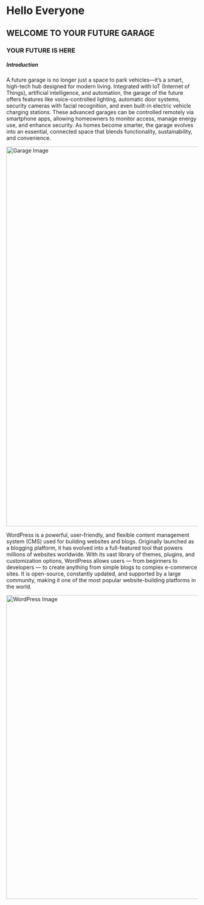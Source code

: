 <!DOCTYPE html>
<html lang="en">
<head>
     <meta charset="UTF-8">
     <meta name="viewport" content="width=device-width, initial-scale=1.0">
     <title>RUBEL</title>
</head>
<body>

<h1>Hello Everyone</h1>
<h2>WELCOME TO YOUR FUTURE GARAGE</h2>
<h3>YOUR FUTURE IS HERE</h3>
<h5>Introduction</h5>

<p>
A future garage is no longer just a space to park vehicles—it’s a smart, high-tech hub designed for modern living. Integrated with IoT (Internet of Things), artificial intelligence, and automation, the garage of the future offers features like voice-controlled lighting, automatic door systems, security cameras with facial recognition, and even built-in electric vehicle charging stations. These advanced garages can be controlled remotely via smartphone apps, allowing homeowners to monitor access, manage energy use, and enhance security. As homes become smarter, the garage evolves into an essential, connected space that blends functionality, sustainability, and convenience.
</p>

<img src="img/aman.png" width="1000px" alt="Garage Image">

<p>
WordPress is a powerful, user-friendly, and flexible content management system (CMS) used for building websites and blogs. Originally launched as a blogging platform, it has evolved into a full-featured tool that powers millions of websites worldwide. With its vast library of themes, plugins, and customization options, WordPress allows users — from beginners to developers — to create anything from simple blogs to complex e-commerce sites. It is open-source, constantly updated, and supported by a large community, making it one of the most popular website-building platforms in the world.
</p>

<img src="img/wordpress.jpg" width="800px" alt="WordPress Image">

</body>
</html>
